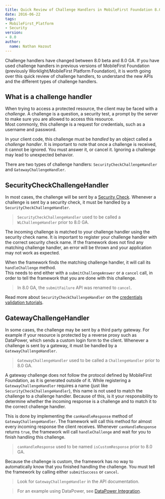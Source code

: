 ```yaml
---
title: Quick Review of Challenge Handlers in MobileFirst Foundation 8.0
date: 2016-06-22
tags:
- MobileFirst_Platform
- Security
version:
- 8.0
author:
  name: Nathan Hazout
---
```


Challenge handlers have changed between 8.0 beta and 8.0 GA. If you have used challenge handlers in previous versions of MobileFirst Foundation (previously Worklight/MobileFirst Platform Foundation), it is worth going over this quick review of challenge handlers, to understand the new APIs and the different types of challenge handlers.

## What is a challenge handler
When trying to access a protected resource, the client may be faced with a *challenge*. A challenge is a question, a security test, a prompt by the server to make sure you are allowed to access this resource.  
Most commonly, this challenge is a request for credentials, such as a username and password.

In your client code, this challenge must be *handled* by an object called a *challenge handler*. It is important to note that once a challenge is received, it cannot be ignored. You must answer it, or cancel it. Ignoring a challenge may lead to unexpected behavior.

There are two types of challenge handlers: `SecurityCheckChallengeHandler` and `GatewayChallengeHandler`.

## SecurityCheckChallengeHandler
In most cases, the challenge will be sent by a [Security Check]({{site.baseurl}}/tutorials/en/foundation/8.0/authentication-and-security/creating-a-security-check/). Whenever a challenge is sent by a security check, it must be handled by a `SecurityCheckChallengeHandler`.  

> `SecurityCheckChallengeHandler` used to be called a `WLChallengeHandler` prior to 8.0 GA.

The incoming challenge is matched to your challenge handler using the security check name. It is important to register your challenge handler with the correct security check name.  If the framework does not find any matching challenge handler, an error will be thrown and your application may not work as expected.  

When the framework finds the matching challenge handler, it will call its `handleChallenge` method.  
This needs to end either with a `submitChallengeAnswer` or a `cancel` call, in order to tell the framework that you are done with this challenge.

> In 8.0 GA, the `submitFailure` API was renamed to `cancel`.

Read more about `SecurityCheckChallengeHandler` on the [credentials validation tutorials]({{site.baseurl}}/tutorials/en/foundation/8.0/authentication-and-security/credentials-validation/).

## GatewayChallengeHandler
In some cases, the challenge may be sent by a third party gateway. For example if your resource is protected by a reverse proxy such as DataPower, which sends a custom login form to the client.  Whenever a challenge is sent by a gateway, it must be handled by a `GatewayChallengeHandler`.

> `GatewayChallengeHandler` used to be called a `ChallengeHandler` prior to 8.0 GA.

A gateway challenge does not follow the protocol defined by MobileFirst Foundation, as it is generated outside of it. While registering a `GatewayChallengeHandler` requires a name (just like `SecurityCheckChallengeHandler`), this name is not used to match the challenge to a challenge handler. Because of this, is it your responsibility to determine whether the incoming response is a challenge and to match it to the correct challenge handler.

This is done by implementing the `canHandleResponse` method of `GatewayChallengeHandler`. The framework will call this method for almost every incoming response the client receives. Whenever `canHandleResponse` returns `true`, the framework will call `handleChallenge` and wait for you to finish handling this challenge.  

> `canHandleResponse` used to be named `isCustomResponse` prior to 8.0 GA.

Because the challenge is custom, the framework has no way to automatically know that you finished handling the challenge. You must tell the framework by calling either `submitSuccess` or `cancel`.

> Look for `GatewayChallengeHandler` in the API documentation.

> For an example using DataPower, see [DataPower Integration]({{site.baseurl}}/blog/2016/06/17/datapower-integration/).
